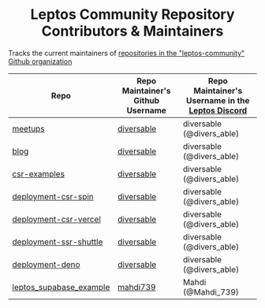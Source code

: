 <div align=center>

# Leptos Community Repository Contributors & Maintainers

</div>

Tracks the current maintainers of [repositories in the "leptos-community" Github organization](https://github.com/orgs/leptos-community/repositories)


| Repo | Repo Maintainer's Github Username | Repo Maintainer's Username in the  [Leptos Discord](https://discord.gg/x8NhWWYTV2) |
| ---- | ---- | ---- |
| [meetups](https://github.com/leptos-community/meetups) | [diversable](https://github.com/diversable) | diversable (@divers_able) |
| [blog](https://github.com/leptos-community/blog) | [diversable](https://github.com/diversable) | diversable (@divers_able) |
| [csr-examples](https://github.com/leptos-community/csr-examples) | [diversable](https://github.com/diversable) | diversable (@divers_able) |
| [deployment-csr-spin](https://github.com/leptos-community/deployment-csr-spin) | [diversable](https://github.com/diversable) | diversable (@divers_able) |
| [deployment-csr-vercel](https://github.com/leptos-community/deployment-csr-vercel) | [diversable](https://github.com/diversable) | diversable (@divers_able) |
| [deployment-ssr-shuttle](https://github.com/leptos-community/deployment-ssr-shuttle) | [diversable](https://github.com/diversable) | diversable (@divers_able) |
| [deployment-deno](https://github.com/leptos-community/deployment-deno) | [diversable](https://github.com/diversable) | diversable (@divers_able) |
| [leptos_supabase_example](https://github.com/leptos-community/leptos_supabase_example) | [mahdi739](https://github.com/mahdi739) | Mahdi (@Mahdi_739) |

